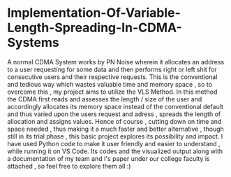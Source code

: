 # Implementation-Of-Variable-Length-Spreading-In-CDMA-Systems
A normal CDMA System works by PN Noise wherein it allocates an address to a user requesting for some data and then performs right or left shit for consecutive users and their respective requests. This is the conventional and tedious way which wastes valuable time and memory space , so to overcome this , my project aims to utilize the VLS Method.
In this method the CDMA first reads and assesses the length / size of the user and accordingly allocates its memory space instead of the conventional default and thus varied upon the users request and adress , spreads the length of allocation and assigns values. 
Hence of course , cutting down on time and space needed , thus making it a much faster and better alternative , though still in its trial phase , this basic project explores its possibility and impact. I have used Python code to make it user friendly and easier to understand , while running it on VS Code.
Its codes and the visualized output along with a documentation of my team and I's paper under our college faculty is attached , so feel free to explore them all :)

